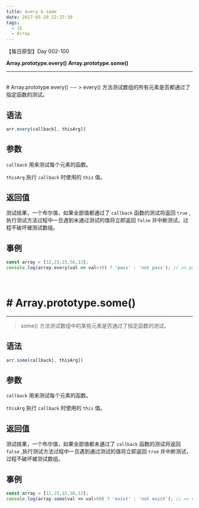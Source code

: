 ```yaml
---
title: every & some
date: 2017-05-28 22:37:30
tags: 
  - JS
  - Array
---
```


【每日原型】Day 002-100

**Array.prototype.every()**
**Array.prototype.some()**

---
<br>
# Array.prototype.every()
---
> every() 方法测试数组的所有元素是否都通过了指定函数的测试。

## 语法
``` js
arr.every(callback[, thisArg])
```

## 参数
`callback` 用来测试每个元素的函数。

`thisArg` 执行 `callback` 时使用的 `this` 值。

## 返回值
测试结果，一个布尔值，如果全部值都通过了 `callback` 函数的测试将返回 `true` ,执行测试方法过程中一旦遇到未通过测试的值将立即返回 `false` 并中断测试，过程不破坏被测试数组。

## 事例
``` js
const array = [12,23,15,56,13];
console.log(array.every(val => val>10) ? 'pass' : 'not pass'); // => pass
```

<br>

# # Array.prototype.some()
---
> some() 方法测试数组中的某些元素是否通过了指定函数的测试。

## 语法
``` js
arr.some(callback[, thisArg])
```

## 参数
`callback` 用来测试每个元素的函数。

`thisArg` 执行 `callback` 时使用的 `this` 值。

## 返回值
测试结果，一个布尔值，如果全部值都未通过了 `callback` 函数的测试将返回 `false` ,执行测试方法过程中一旦遇到通过测试的值将立即返回 `true` 并中断测试，过程不破坏被测试数组。

## 事例
``` js
const array = [12,23,15,56,13];
console.log(array.some(val => val>60) ? 'exist' : 'not exist'); // => not exist
```








